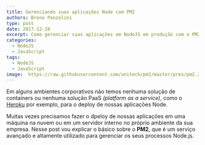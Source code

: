 ```yaml
---
title: Gerenciando suas aplicações Node com PM2
authors: Breno Panzolini
type: post
date: 2017-12-28
excerpt: Como gerenciar suas aplicações em NodeJS em produção com o PM2.
categories:
  - NodeJS
  - JavaScript
tags:
  - NodeJS
  - JavaScript
image:  https://raw.githubusercontent.com/unitech/pm2/master/pres/pm2.20d3ef.png
---
```


Em alguns ambientes corporativos não temos nenhuma solução de containers ou nenhuma solução PaaS *(platform as a service)*, como o [Heroku](https://www.heroku.com/) por exemplo, para o deploy de nossas aplicações Node.

Muitas vezes precisamos fazer o dpeloy de nossas aplicações em uma máquina na nuvem ou em um servidor interno no próprio ambiente da sua empresa. Nesse post vou explicar o básico sobre o **PM2**, que é um serviço avançado e altamente utilizado para gerenciar os seus processos Node.js.

